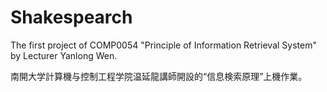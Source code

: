 # Shakespearch

The first project of COMP0054 "Principle of Information Retrieval System" by Lecturer Yanlong Wen.

南開大学計算機与控制工程学院温延龍講師開設的“信息検索原理”上機作業。
